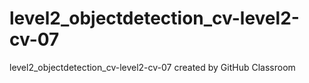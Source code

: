# level2_objectdetection_cv-level2-cv-07
level2_objectdetection_cv-level2-cv-07 created by GitHub Classroom
